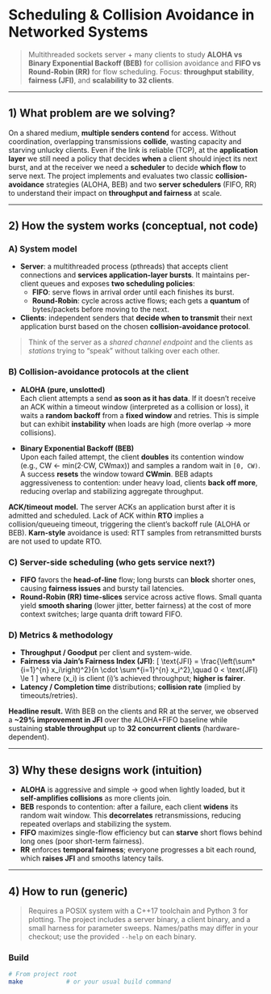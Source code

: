 # Scheduling & Collision Avoidance in Networked Systems

> Multithreaded sockets server + many clients to study **ALOHA vs Binary Exponential Backoff (BEB)** for collision avoidance and **FIFO vs Round-Robin (RR)** for flow scheduling. Focus: **throughput stability**, **fairness (JFI)**, and **scalability to 32 clients**.

---

## 1) What problem are we solving?

On a shared medium, **multiple senders contend** for access. Without coordination, overlapping transmissions **collide**, wasting capacity and starving unlucky clients. Even if the link is reliable (TCP), at the **application layer** we still need a policy that decides **when** a client should inject its next burst, and at the receiver we need a **scheduler** to decide **which flow** to serve next. The project implements and evaluates two classic **collision-avoidance** strategies (ALOHA, BEB) and two **server schedulers** (FIFO, RR) to understand their impact on **throughput and fairness** at scale.

---

## 2) How the system works (conceptual, not code)

### A) System model

-   **Server**: a multithreaded process (pthreads) that accepts client connections and **services application-layer bursts**. It maintains per-client queues and exposes **two scheduling policies**:
    -   **FIFO**: serve flows in arrival order until each finishes its burst.
    -   **Round-Robin**: cycle across active flows; each gets a **quantum** of bytes/packets before moving to the next.
-   **Clients**: independent senders that **decide when to transmit** their next application burst based on the chosen **collision-avoidance protocol**.

> Think of the server as a _shared channel endpoint_ and the clients as _stations_ trying to “speak” without talking over each other.

### B) Collision-avoidance protocols at the client

-   **ALOHA (pure, unslotted)**  
    Each client attempts a send **as soon as it has data**. If it doesn’t receive an ACK within a timeout window (interpreted as a collision or loss), it waits a **random backoff** from a **fixed window** and retries. This is simple but can exhibit **instability** when loads are high (more overlap → more collisions).

-   **Binary Exponential Backoff (BEB)**  
    Upon each failed attempt, the client **doubles** its contention window (e.g., CW ← min(2·CW, CWmax)) and samples a random wait in `[0, CW)`. A success **resets** the window toward **CWmin**. BEB adapts aggressiveness to contention: under heavy load, clients **back off more**, reducing overlap and stabilizing aggregate throughput.

**ACK/timeout model.** The server ACKs an application burst after it is admitted and scheduled. Lack of ACK within **RTO** implies a collision/queueing timeout, triggering the client’s backoff rule (ALOHA or BEB). **Karn-style** avoidance is used: RTT samples from retransmitted bursts are not used to update RTO.

### C) Server-side scheduling (who gets service next?)

-   **FIFO** favors the **head-of-line** flow; long bursts can **block** shorter ones, causing **fairness issues** and bursty tail latencies.
-   **Round-Robin (RR)** **time-slices** service across active flows. Small quanta yield **smooth sharing** (lower jitter, better fairness) at the cost of more context switches; large quanta drift toward FIFO.

### D) Metrics & methodology

-   **Throughput / Goodput** per client and system-wide.
-   **Fairness via Jain’s Fairness Index (JFI)**:
    \[
    \text{JFI} = \frac{\left(\sum*{i=1}^{n} x_i\right)^2}{n \cdot \sum*{i=1}^{n} x_i^2},\quad 0 < \text{JFI} \le 1
    \]
    where \(x_i\) is client \(i\)’s achieved throughput; **higher is fairer**.
-   **Latency / Completion time** distributions; **collision rate** (implied by timeouts/retries).

**Headline result.** With BEB on the clients and RR at the server, we observed a **~29% improvement in JFI** over the ALOHA+FIFO baseline while sustaining **stable throughput** up to **32 concurrent clients** (hardware-dependent).

---

## 3) Why these designs work (intuition)

-   **ALOHA** is aggressive and simple → good when lightly loaded, but it **self-amplifies collisions** as more clients join.
-   **BEB** responds to contention: after a failure, each client **widens** its random wait window. This **decorrelates** retransmissions, reducing repeated overlaps and stabilizing the system.
-   **FIFO** maximizes single-flow efficiency but can **starve** short flows behind long ones (poor short-term fairness).
-   **RR** enforces **temporal fairness**; everyone progresses a bit each round, which **raises JFI** and smooths latency tails.

---

## 4) How to run (generic)

> Requires a POSIX system with a C++17 toolchain and Python 3 for plotting. The project includes a server binary, a client binary, and a small harness for parameter sweeps. Names/paths may differ in your checkout; use the provided `--help` on each binary.

### Build

```bash
# From project root
make            # or your usual build command
```
